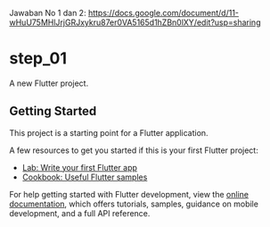 Jawaban No 1 dan 2: https://docs.google.com/document/d/11-wHuU75MHlJrjGRJxykru87er0VA5165d1hZBn0lXY/edit?usp=sharing


# step_01

A new Flutter project.

## Getting Started

This project is a starting point for a Flutter application.

A few resources to get you started if this is your first Flutter project:

- [Lab: Write your first Flutter app](https://docs.flutter.dev/get-started/codelab)
- [Cookbook: Useful Flutter samples](https://docs.flutter.dev/cookbook)

For help getting started with Flutter development, view the
[online documentation](https://docs.flutter.dev/), which offers tutorials,
samples, guidance on mobile development, and a full API reference.
